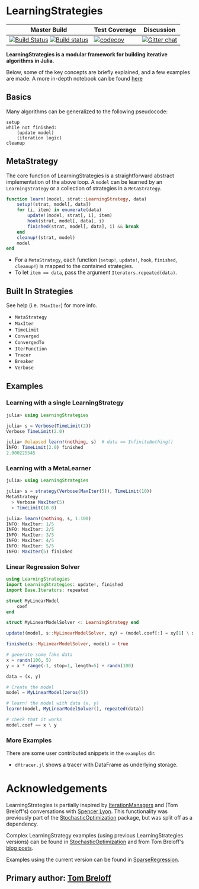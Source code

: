 # LearningStrategies
| Master Build | Test Coverage | Discussion |
|--------------|---------------|------------|
| [![Build Status](https://travis-ci.org/JuliaML/LearningStrategies.jl.svg?branch=master)](https://travis-ci.org/JuliaML/LearningStrategies.jl) [![Build status](https://ci.appveyor.com/api/projects/status/ev39pu54fh4x2utl?svg=true)](https://ci.appveyor.com/project/joshday/learningstrategies-jl) | [![codecov](https://codecov.io/gh/JuliaML/LearningStrategies.jl/branch/master/graph/badge.svg)](https://codecov.io/gh/JuliaML/LearningStrategies.jl) | [![Gitter chat](https://badges.gitter.im/JuliaML/chat.svg)](https://gitter.im/JuliaML/chat) |

**LearningStrategies is a modular framework for building iterative algorithms in Julia**.

Below, some of the key concepts are briefly explained, and a few examples are made. A more in-depth notebook can be found [here](http://nbviewer.jupyter.org/github/dominusmi/warwick-rsg/blob/master/Educational/LearningStrategies.ipynb)

## Basics

Many algorithms can be generalized to the following pseudocode:

```
setup
while not finished:
    (update model)
    (iteration logic)
cleanup
```

## MetaStrategy
The core function of LearningStrategies is a straightforward abstract implementation
of the above loop.  A `model` can be learned by an `LearningStrategy` or a collection of
strategies in a `MetaStrategy`.

```julia
function learn!(model, strat::LearningStrategy, data)
    setup!(strat, model[, data])
    for (i, item) in enumerate(data)
        update!(model, strat[, i], item)
        hook(strat, model[, data], i)
        finished(strat, model[, data], i) && break
    end
    cleanup!(strat, model)
    model
end
```

- For a `MetaStrategy`, each function (`setup!`, `update!`, `hook`, `finished`, `cleanup!`) is mapped to the contained strategies.
- To let `item == data`, pass the argument `Iterators.repeated(data)`.

## Built In Strategies

See help (i.e. `?MaxIter`) for more info.

- `MetaStrategy`
- `MaxIter`
- `TimeLimit`
- `Converged`
- `ConvergedTo`
- `IterFunction`
- `Tracer`
- `Breaker`
- `Verbose`

## Examples

### Learning with a single LearningStrategy

```julia
julia> using LearningStrategies

julia> s = Verbose(TimeLimit(2))
Verbose TimeLimit(2.0)

julia> @elapsed learn!(nothing, s)  # data == InfiniteNothing()
INFO: TimeLimit(2.0) finished
2.000225545
```

### Learning with a MetaLearner

```julia
julia> using LearningStrategies

julia> s = strategy(Verbose(MaxIter(5)), TimeLimit(10))
MetaStrategy
  > Verbose MaxIter(5)
  > TimeLimit(10.0)

julia> learn!(nothing, s, 1:100)
INFO: MaxIter: 1/5
INFO: MaxIter: 2/5
INFO: MaxIter: 3/5
INFO: MaxIter: 4/5
INFO: MaxIter: 5/5
INFO: MaxIter(5) finished
```

### Linear Regression Solver

```julia
using LearningStrategies
import LearningStrategies: update!, finished
import Base.Iterators: repeated

struct MyLinearModel
    coef
end

struct MyLinearModelSolver <: LearningStrategy end

update!(model, s::MyLinearModelSolver, xy) = (model.coef[:] = xy[1] \ xy[2])

finished(s::MyLinearModelSolver, model) = true

# generate some fake data
x = randn(100, 5)
y = x * range(-1, stop=1, length=5) + randn(100)

data = (x, y)

# Create the model
model = MyLinearModel(zeros(5))

# learn! the model with data (x, y)
learn!(model, MyLinearModelSolver(), repeated(data))

# check that it works
model.coef == x \ y
```

### More Examples

There are some user contributed snippets in the `examples` dir.

- `dftracer.jl` shows a tracer with DataFrame as underlying storage.


# Acknowledgements
LearningStrategies is partially inspired by [IterationManagers](https://github.com/sglyon/IterationManagers.jl) and (Tom Breloff's) conversations with [Spencer Lyon](https://github.com/sglyon).  This functionality was previously part of the [StochasticOptimization](https://github.com/JuliaML/StochasticOptimization.jl) package, but was split off as a dependency.

Complex LearningStrategy examples (using previous LearningStrategies versions) can be found in [StochasticOptimization](https://github.com/JuliaML/StochasticOptimization.jl) and from Tom Breloff's [blog posts](http://www.breloff.com/JuliaML-and-Plots/).

Examples using the current version can be found in [SparseRegression](https://github.com/joshday/SparseRegression.jl).

## Primary author: [Tom Breloff](https://github.com/tbreloff)
